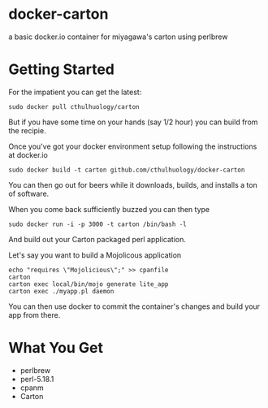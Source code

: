 docker-carton
=============

a basic docker.io container for miyagawa's carton using perlbrew


Getting Started
===============

For the impatient you can get the latest:
	
	sudo docker pull cthulhuology/carton

But if you have some time on your hands (say 1/2 hour) you can build from the recipie.

Once you've got your docker environment setup following the instructions at docker.io
	
	sudo docker build -t carton github.com/cthulhuology/docker-carton

You can then go out for beers while it downloads, builds, and installs a ton of software.

When you come back sufficiently buzzed you can then type

	sudo docker run -i -p 3000 -t carton /bin/bash -l

And build out your Carton packaged perl application.

Let's say you want to build a Mojolicous application

	echo "requires \"Mojolicious\";" >> cpanfile
	carton
	carton exec local/bin/mojo generate lite_app
	carton exec ./myapp.pl daemon

You can then use docker to commit the container's changes and build your app from there.

What You Get
============

* perlbrew
* perl-5.18.1
* cpanm
* Carton


 
